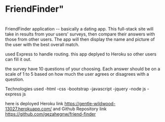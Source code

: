 # FriendFinder"
#
FriendFinder application -- basically a dating app. This full-stack site will take in results from your users' surveys, then compare their answers with those from other users. The app will then display the name and picture of the user with the best overall match. 

used Express to handle routing. this app deplyed to Heroku so other users can fill it out.

the survey  have 10 questions of your choosing. Each answer should be on a scale of 1 to 5 based on how much the user agrees or disagrees with a question.


Technologies used
-html
-css
-bootstrap
-javascript
-jquery
-node js
-express js


here is deployed Heroku link https://gentle-wildwood-13027.herokuapp.com/
and Github Repository link https://github.com/gezahegnw/friend-finder 



